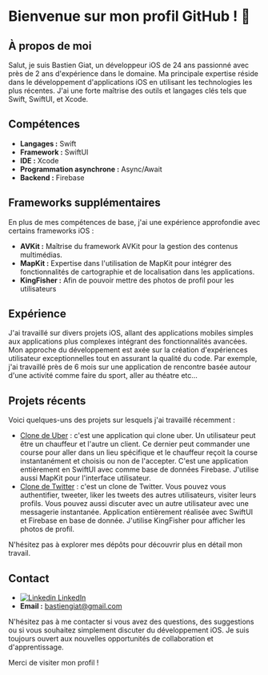 # Bienvenue sur mon profil GitHub ! 👋

## À propos de moi

Salut, je suis Bastien Giat, un développeur iOS de 24 ans passionné avec près de 2 ans d'expérience dans le domaine. Ma principale expertise réside dans le développement d'applications iOS en utilisant les technologies les plus récentes. J'ai une forte maîtrise des outils et langages clés tels que Swift, SwiftUI, et Xcode.

## Compétences

- **Langages :** Swift
- **Framework :** SwiftUI
- **IDE :** Xcode
- **Programmation asynchrone :** Async/Await
- **Backend :** Firebase

## Frameworks supplémentaires

En plus de mes compétences de base, j'ai une expérience approfondie avec certains frameworks iOS :

- **AVKit :** Maîtrise du framework AVKit pour la gestion des contenus multimédias.
- **MapKit :** Expertise dans l'utilisation de MapKit pour intégrer des fonctionnalités de cartographie et de localisation dans les applications.
- **KingFisher :** Afin de pouvoir mettre des photos de profil pour les utilisateurs

## Expérience

J'ai travaillé sur divers projets iOS, allant des applications mobiles simples aux applications plus complexes intégrant des fonctionnalités avancées. Mon approche du développement est axée sur la création d'expériences utilisateur exceptionnelles tout en assurant la qualité du code.
Par exemple, j'ai travaillé près de 6 mois sur une application de rencontre basée autour d'une activité comme faire du sport, aller au théatre etc...


## Projets récents

Voici quelques-uns des projets sur lesquels j'ai travaillé récemment :

- [Clone de Uber](https://github.com/Glymaxus/UberClone) : c'est une application qui clone uber. Un utilisateur peut être un chauffeur et l'autre un client. Ce dernier peut commander une course pour aller dans un lieu spécifique et le chauffeur reçoit la course instantanément et choisis ou non de l'accepter. C'est une application entièrement en SwiftUI avec comme base de données Firebase. J'utilise aussi MapKit pour l'interface utilisateur.
- [Clone de Twitter](https://github.com/Glymaxus/TwitterClone) : c'est un clone de Twitter. Vous pouvez vous authentifier, tweeter, liker les tweets des autres utilisateurs, visiter leurs profils. Vous pouvez aussi discuter avec un autre utilisateur avec une messagerie instantanée. Application entièrement réalisée avec SwiftUI et Firebase en base de donnée. J'utilise KingFisher pour afficher les photos de profil.

N'hésitez pas à explorer mes dépôts pour découvrir plus en détail mon travail.

## Contact

- [![Linkedin](https://i.stack.imgur.com/gVE0j.png) LinkedIn](https://www.linkedin.com/in/bastien-giat/)
- **Email :** bastiengiat@gmail.com

N'hésitez pas à me contacter si vous avez des questions, des suggestions ou si vous souhaitez simplement discuter du développement iOS. Je suis toujours ouvert aux nouvelles opportunités de collaboration et d'apprentissage.

Merci de visiter mon profil !
